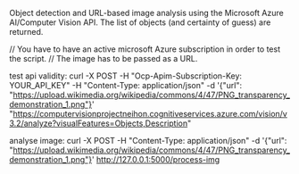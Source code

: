 Object detection and URL-based image analysis using the Microsoft Azure AI/Computer Vision API. The list of objects (and certainty of guess) are returned.

// You have to have an active microsoft Azure subscription in order to test the script. 
// The image has to be passed as a URL.

test api validity: curl -X POST -H "Ocp-Apim-Subscription-Key: YOUR_API_KEY" -H "Content-Type: application/json" -d '{"url": "https://upload.wikimedia.org/wikipedia/commons/4/47/PNG_transparency_demonstration_1.png"}' "https://computervisionprojectneihon.cognitiveservices.azure.com/vision/v3.2/analyze?visualFeatures=Objects,Description"


analyse image: curl -X POST -H "Content-Type: application/json" -d '{"url": "https://upload.wikimedia.org/wikipedia/commons/4/47/PNG_transparency_demonstration_1.png"}' http://127.0.0.1:5000/process-img

